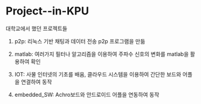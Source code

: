 # Project--in-KPU
대학교에서 했던 프로젝트들


1. p2p: 리눅스 기반 채팅과 데이터 전송 p2p 프로그램을 만듦

2. matlab: 여러가지 필터나 알고리즘을 이용하여 주파수 신호의 변화를 matlab을 활용하여 확인

3. IOT: 사물 인터넷의 기초를 배움, 클라우드 시스템을 이용하여 간단한 보드와 어플을 연결하여 동작

4. embedded_SW: Achro보드와 안드로이드 어플을 연동하여 동작
